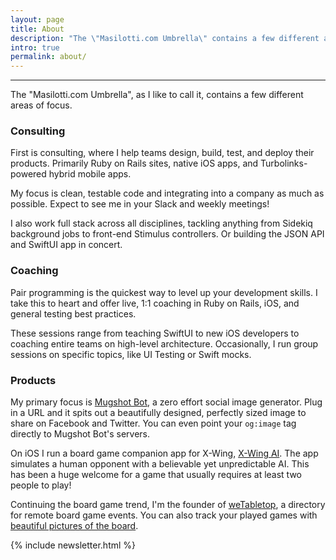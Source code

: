 ```yaml
---
layout: page
title: About
description: "The \"Masilotti.com Umbrella\" contains a few different areas of focus: consulting, coaching, and products."
intro: true
permalink: about/
---
```


---

The "Masilotti.com Umbrella", as I like to call it, contains a few different areas of focus.

### Consulting

First is consulting, where I help teams design, build, test, and deploy their products. Primarily Ruby on Rails sites, native iOS apps, and Turbolinks-powered hybrid mobile apps.

My focus is clean, testable code and integrating into a company as much as possible. Expect to see me in your Slack and weekly meetings!

I also work full stack across all disciplines, tackling anything from Sidekiq background jobs to front-end Stimulus controllers. Or building the JSON API and SwiftUI app in concert.

### Coaching

Pair programming is the quickest way to level up your development skills. I take this to heart and offer live, 1:1 coaching in Ruby on Rails, iOS, and general testing best practices.

These sessions range from teaching SwiftUI to new iOS developers to coaching entire teams on high-level architecture. Occasionally, I run group sessions on specific topics, like UI Testing or Swift mocks.

### Products

My primary focus is [Mugshot Bot](https://www.mugshotbot.com?utm_source=masilotti.com), a zero effort social image generator. Plug in a URL and it spits out a beautifully designed, perfectly sized image to share on Facebook and Twitter. You can even point your `og:image` tag directly to Mugshot Bot's servers.

On iOS I run a board game companion app for X-Wing, [X-Wing AI](https://xwing.app?utm_source=masilotti.com). The app simulates a human opponent with a believable yet unpredictable AI. This has been a huge welcome for a game that usually requires at least two people to play!

Continuing the board game trend, I'm the founder of [weTabletop](https://www.wetabletop.com/remote-events?utm_source=masilotti.com), a directory for remote board game events. You can also track your played games with [beautiful pictures of the board](https://www.wetabletop.com/journals?utm_source=masilotti.com").

{% include newsletter.html %}
